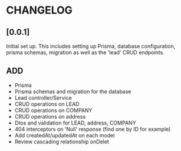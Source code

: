 # CHANGELOG

## [0.0.1]

Initial set up.
This includes setting up Prisma, database configuration, prisma schemas, migration as well as the 'lead' CRUD endpoints.

## ADD

- Prisma
- Prisma schemas and migration for the database
- Lead controller/Service
- CRUD operations on LEAD
- CRUD operations on COMPANY
- CRUD operations on address
- Dtos and validation for LEAD, address, COMPANY
- 404 interceptors on 'Null' response (find one by ID for example)
- Add createdAt/updatedAt on each model
- Review cascading relationship onDelet
